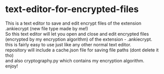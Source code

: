 # text-editor-for-encrypted-files
This is a text editor to save and edit encrypt files of the extension .ankiecrypt (new file type made by me!)  
So this text editor will let you open and close and edit encrypted files (encrypted by my encryption algorithm) of the extension - .ankiecrypt.  
this is fairly easy to use just like any other normal text editor.   
repository will include a cache.json file for saving file paths (dont delete it tho)  
and also cryptography.py which contains my encryption algorithm.  
enjoy!
